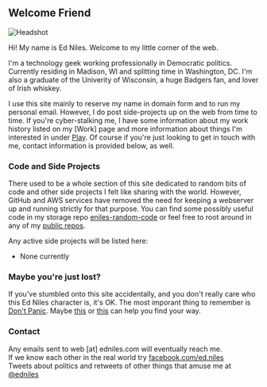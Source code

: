 ## Welcome Friend

![Headshot](https://edniles.com/images/left_photo_other.jpg)

Hi! My name is Ed Niles. Welcome to my little corner of the web.

I'm a technology geek working professionally in Democratic politics. Currently residing in Madison, WI and splitting time in Washington, DC. I'm also a graduate of the Univerity of Wisconsin, a huge Badgers fan, and lover of Irish whiskey.

I use this site mainly to reserve my name in domain form and to run my personal email. However, I do post side-projects up on the web from time to time. If you're cyber-stalking me, I have some information about my work history listed on my [Work] page and more information about things I'm interested in under [Play](/play.html). Of course if you're just looking to get in touch with me, contact information is provided below, as well.

### Code and Side Projects

There used to be a whole section of this site dedicated to random bits of code and other side projects I felt like sharing with the world.  However, GitHub and AWS services have removed the need for keeping a  webserver up and running strictly for that purpose.  You can find some possibly useful code in my storage repo [eniles-random-code](https://github.com/eniles/eniles-random-code) or feel free to root around in any of my [public repos](https://github.com/eniles).  

Any active side projects will be listed here:
- None currently

### Maybe you're just lost?

If you've stumbled onto this site accidentally, and you don't really care who this Ed Niles character is, it's OK. The most imporant thing to remember is [Don't Panic](http://en.wikipedia.org/wiki/Don%27t_Panic_%28The_Hitchhiker%27s_Guide_to_the_Galaxy%29#Don.27t_Panic). Maybe [this](http://maps.google.com/) or [this](http://www.dalailama.com/messages) can help you find your way.


### Contact

Any emails sent to web [at] edniles.com will eventually reach me.  
If we know each other in the real world try [facebook.com/ed.niles](https://facebook.com/ed.niles)  
Tweets about politics and retweets of other things that amuse me at [@edniles](https://twitter.com/EdNiles)  
